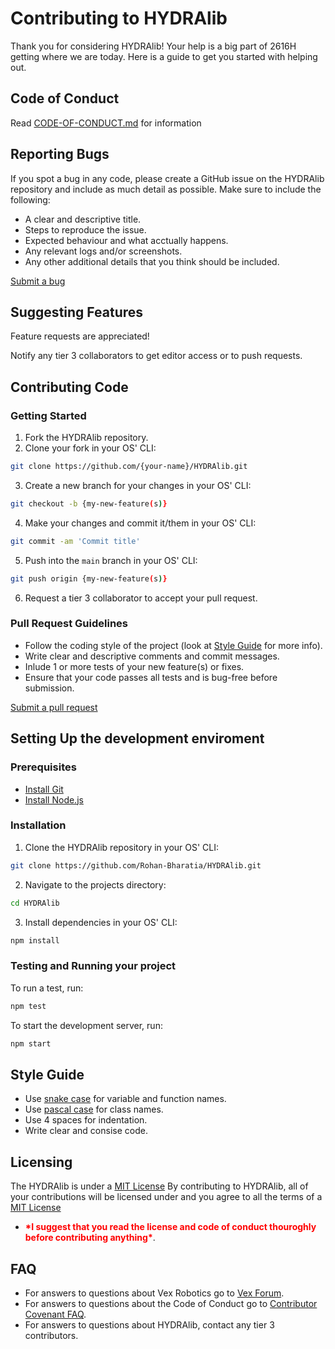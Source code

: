 # Contributing to HYDRAlib
Thank you for considering HYDRAlib! Your help is a big part of 2616H getting where we are today.
Here is a guide to get you started with helping out.

## Code of Conduct
Read [CODE-OF-CONDUCT.md](https://github.com/Rohan-Bharatia/HYDRAlib/blob/main/.github/CODE-OF-CONDUCT.md) for information

## Reporting Bugs
If you spot a bug in any code, please create a GitHub issue on the HYDRAlib repository and include as much detail as possible. Make sure to include the following:
 - A clear and descriptive title.
 - Steps to reproduce the issue.
 - Expected behaviour and what acctually happens.
 - Any relevant logs and/or screenshots.
 - Any other additional details that you think should be included.

[Submit a bug](https://github.com/Rohan-Bharatia/HYDRAlib/issues/new)

## Suggesting Features
Feature requests are appreciated! 

Notify any tier 3 collaborators to get editor access or to push requests.

## Contributing Code
### Getting Started
1. Fork the HYDRAlib repository.
2. Clone your fork in your OS' CLI:
```sh
git clone https://github.com/{your-name}/HYDRAlib.git
```
3. Create a new branch for your changes in your OS' CLI:
```sh
git checkout -b {my-new-feature(s)}
```
4. Make your changes and commit it/them in your OS' CLI:
```sh
git commit -am 'Commit title'
```
5. Push into the ```main``` branch in your OS' CLI:
```sh
git push origin {my-new-feature(s)}
```
6. Request a tier 3 collaborator to accept your pull request.

### Pull Request Guidelines
 - Follow the coding style of the project (look at [Style Guide](#style-guide) for more info).
 - Write clear and descriptive comments and commit messages.
 - Inlude 1 or more tests of your new feature(s) or fixes.
 - Ensure that your code passes all tests and is bug-free before submission.

[Submit a pull request](https://github.com/Rohan-Bharatia/HYDRAlib/compare)

## Setting Up the development enviroment
### Prerequisites
 - [Install Git](https://git-scm.com/book/en/v2/Getting-Started-Installing-Git)
 - [Install Node.js](https://nodejs.org/)

### Installation
1. Clone the HYDRAlib repository in your OS' CLI:
```sh
git clone https://github.com/Rohan-Bharatia/HYDRAlib.git
```
2. Navigate to the projects directory:
```sh
cd HYDRAlib
```
3. Install dependencies in your OS' CLI:
```sh
npm install
```

### Testing and Running your project
To run a test, run:
```sh
npm test
```

To start the development server, run:
```sh
npm start
```

## Style Guide
 - Use [snake case](https://www.freecodecamp.org/news/snake-case-vs-camel-case-vs-pascal-case-vs-kebab-case-whats-the-difference/#snake-case) for variable and function names.
 - Use [pascal case](https://www.freecodecamp.org/news/snake-case-vs-camel-case-vs-pascal-case-vs-kebab-case-whats-the-difference/#pascal-case) for class names.
 - Use 4 spaces for indentation.
 - Write clear and consise code.

## Licensing
The HYDRAlib is under a [MIT License](https://github.com/Rohan-Bharatia/HYDRAlib/blob/main/LICENSE)
By contributing to HYDRAlib, all of your contributions will be licensed under and you agree to all the terms of a [MIT License](https://github.com/Rohan-Bharatia/HYDRAlib/blob/main/LICENSE)
 - **<span style="color: red;">\*I suggest that you read the license and code of conduct thouroghly before contributing anything\*</span>**.

## FAQ
 * For answers to questions about Vex Robotics go to [Vex Forum](https://www.vexforum.com/).
 * For answers to questions about the Code of Conduct go to [Contributor Covenant FAQ](https://www.contributor-covenant.org/faq/).
 * For answers to questions about HYDRAlib, contact any tier 3 contributors.
